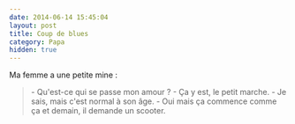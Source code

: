 ```yaml
---
date: 2014-06-14 15:45:04
layout: post
title: Coup de blues
category: Papa
hidden: true
---
```


Ma femme a une petite mine :

> \- Qu'est-ce qui se passe mon amour ?
> \- Ça y est, le petit marche.
> \- Je sais, mais c'est normal à son âge.
> \- Oui mais ça commence comme ça et demain, il demande un scooter.

